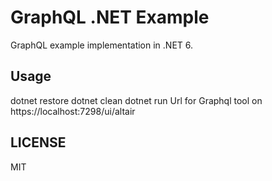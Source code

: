 # GraphQL .NET Example

GraphQL example implementation in .NET 6.

## Usage

dotnet restore
dotnet clean
dotnet run
Url for Graphql tool on https://localhost:7298/ui/altair

## LICENSE

MIT

